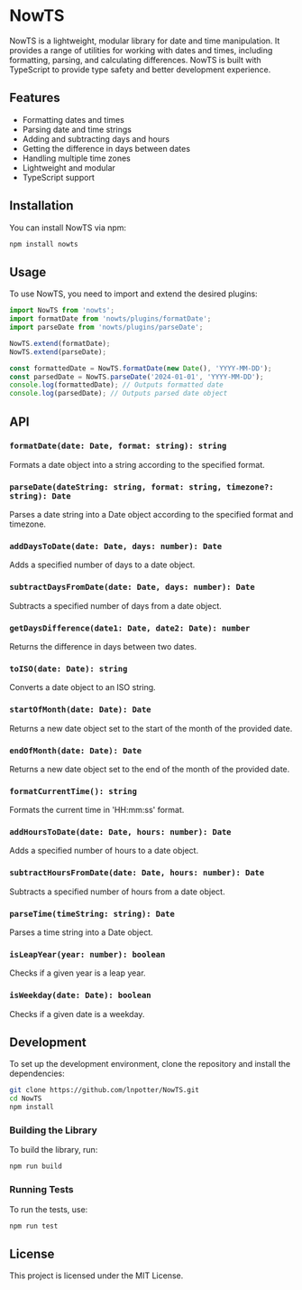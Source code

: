 
# NowTS

NowTS is a lightweight, modular library for date and time manipulation. It provides a range of utilities for working with dates and times, including formatting, parsing, and calculating differences. NowTS is built with TypeScript to provide type safety and better development experience.

## Features

- Formatting dates and times
- Parsing date and time strings
- Adding and subtracting days and hours
- Getting the difference in days between dates
- Handling multiple time zones
- Lightweight and modular
- TypeScript support

## Installation

You can install NowTS via npm:

```sh
npm install nowts
```

## Usage

To use NowTS, you need to import and extend the desired plugins:

```javascript
import NowTS from 'nowts';
import formatDate from 'nowts/plugins/formatDate';
import parseDate from 'nowts/plugins/parseDate';

NowTS.extend(formatDate);
NowTS.extend(parseDate);

const formattedDate = NowTS.formatDate(new Date(), 'YYYY-MM-DD');
const parsedDate = NowTS.parseDate('2024-01-01', 'YYYY-MM-DD');
console.log(formattedDate); // Outputs formatted date
console.log(parsedDate); // Outputs parsed date object
```

## API

### `formatDate(date: Date, format: string): string`

Formats a date object into a string according to the specified format.

### `parseDate(dateString: string, format: string, timezone?: string): Date`

Parses a date string into a Date object according to the specified format and timezone.

### `addDaysToDate(date: Date, days: number): Date`

Adds a specified number of days to a date object.

### `subtractDaysFromDate(date: Date, days: number): Date`

Subtracts a specified number of days from a date object.

### `getDaysDifference(date1: Date, date2: Date): number`

Returns the difference in days between two dates.

### `toISO(date: Date): string`

Converts a date object to an ISO string.

### `startOfMonth(date: Date): Date`

Returns a new date object set to the start of the month of the provided date.

### `endOfMonth(date: Date): Date`

Returns a new date object set to the end of the month of the provided date.

### `formatCurrentTime(): string`

Formats the current time in 'HH:mm:ss' format.

### `addHoursToDate(date: Date, hours: number): Date`

Adds a specified number of hours to a date object.

### `subtractHoursFromDate(date: Date, hours: number): Date`

Subtracts a specified number of hours from a date object.

### `parseTime(timeString: string): Date`

Parses a time string into a Date object.

### `isLeapYear(year: number): boolean`

Checks if a given year is a leap year.

### `isWeekday(date: Date): boolean`

Checks if a given date is a weekday.

## Development

To set up the development environment, clone the repository and install the dependencies:

```sh
git clone https://github.com/lnpotter/NowTS.git
cd NowTS
npm install
```

### Building the Library

To build the library, run:

```sh
npm run build
```

### Running Tests

To run the tests, use:

```sh
npm run test
```

## License

This project is licensed under the MIT License.

